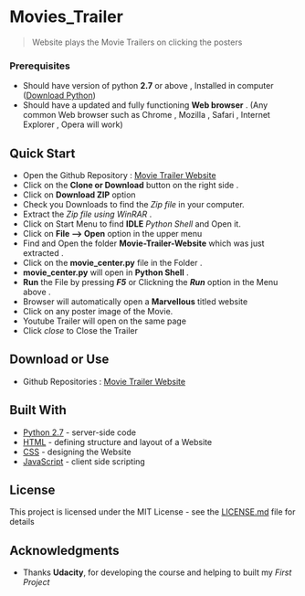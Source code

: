 # Movies_Trailer

> Website plays the Movie Trailers on clicking the posters

### Prerequisites

 + Should have version of python **2.7** or above , Installed in computer ([Download Python](https://www.python.org/downloads/))
 + Should have a updated and fully functioning **Web browser** . (Any common Web browser such as Chrome , Mozilla , Safari , Internet Explorer , Opera will work)


## Quick Start

 + Open the Github Repository : [Movie Trailer Website](https://github.com/rambo255/Movies_Trailer) 
 + Click on the **Clone or Download** button on the right side .
 + Click on **Download ZIP** option 
 + Check you Downloads to find the _Zip file_ in your computer.
 + Extract the _Zip file using WinRAR_ .
 + Click on Start Menu to find **IDLE** _Python Shell_ and Open it.
 + Click on **File  --> Open** option in the upper menu
 + Find and Open the folder **Movie-Trailer-Website** which was just extracted .
 + Click on the **movie_center.py** file in the Folder .
 +  **movie_center.py** will open in **Python Shell** .
 +  **Run** the File by pressing **_F5_** or Clickning the **_Run_** option in the Menu above .
 + Browser will automatically open a **Marvellous** titled website
 + Click on any poster image of the Movie.
 + Youtube Trailer will open on the same page
 + Click _close_ to Close the Trailer
 
## Download or Use 
+ Github Repositories : [Movie Trailer Website](https://github.com/rambo255/Movies_Trailer)
## Built With

* [Python 2.7](https://www.python.org/) - server-side code
* [HTML](https://www.w3.org/html/) - defining structure and layout of a Website
* [CSS](https://www.w3.org/Style/CSS/) - designing the Website
* [JavaScript](https://developer.mozilla.org/en-US/docs/Web/JavaScript) - client side scripting

## License

This project is licensed under the MIT License - see the [LICENSE.md](Movies_Trailer/LICENSE) file for details

## Acknowledgments

* Thanks **Udacity**, for developing the course and helping to built my _First Project_
